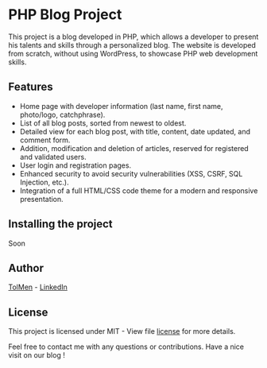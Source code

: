 # PHP Blog Project

This project is a blog developed in PHP, which allows a developer to present his talents and skills through a personalized blog.
The website is developed from scratch, without using WordPress, to showcase PHP web development skills.

## Features

- Home page with developer information (last name, first name, photo/logo, catchphrase).
- List of all blog posts, sorted from newest to oldest.
- Detailed view for each blog post, with title, content, date updated, and comment form.
- Addition, modification and deletion of articles, reserved for registered and validated users.
- User login and registration pages.
- Enhanced security to avoid security vulnerabilities (XSS, CSRF, SQL Injection, etc.).
- Integration of a full HTML/CSS code theme for a modern and responsive presentation.

## Installing the project

Soon

## Author

[TolMen](https://github.com/TolMen) - [LinkedIn](https://www.linkedin.com/in/jessyfrachisse/)

## License

This project is licensed under MIT - View file [license](LICENSE) for more details.

Feel free to contact me with any questions or contributions. Have a nice visit on our blog !

